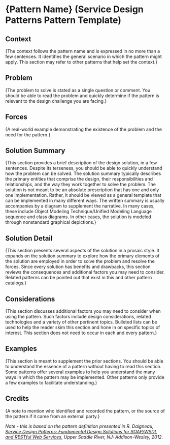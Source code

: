 # {Pattern Name} (Service Design Patterns Pattern Template)

## Context

{The context follows the pattern name and is expressed in no more than a few sentences. It identifies the general scenario in which the pattern might apply. This section may refer to other patterns that help set the context.}

## Problem

{The problem to solve is stated as a single question or comment. You should be able to read the problem and quickly determine if the pattern is relevant to the design challenge you are facing.}

## Forces

{A real-world example demonstrating the existence of the problem and the need for the pattern.}

## Solution Summary

{This section provides a brief description of the design solution, in a few sentences. Despite its terseness, you should be able to quickly understand how the problem can be solved. The solution summary typically describes the primary entities that comprise the design, their responsibilities and relationships, and the way they work together to solve the problem. The solution is not meant to be an absolute prescription that has one and only one implementation. Rather, it should be viewed as a general template that can be implemented in many different ways. The written summary is usually accompanies by a diagram to supplement the narrative. In many cases, these include Object Modeling Technique/Unified Modeling Language sequence and class diagrams. In other cases, the solution is modeled through nonstandard graphical depictions.} 

## Solution Detail

{This section presents several aspects of the solution in a prosaic style. It expands on the solution summary to explore how the primary elements of the solution are employed in order to solve the problem and resolve the forces. Since every solution has benefits and drawbacks, this section reviews the consequences and additional factors you may need to consider. Related patterns can be pointed out that exist in this and other pattern catalogs.}

## Considerations

{This section discusses additional factors you may need to consider when using the pattern. Such factors include design considerations, related technologies and a variety of other pertinent topics. Bulleted lists can be used to help the reader skim this section and hone in on specific topics of interest. This section does not need to occur in each and every pattern.} 

## Examples

{This section is meant to supplement the prior sections. You should be able to understand the essence of a pattern without having to read this section. Some patterns offer several examples to help you understand the many ways in which the pattern may be implemented. Other patterns only provide a few examples to facilitate understanding.}

## Credits

{A note to mention who identified and recorded the pattern, or the source of the pattern if it came from an external party.}

_Note - this is based on the pattern definition presented in R. Daigneau, <u>Service Design Patterns: Fundamental Design Solutions for SOAP/WSDL and RESTful Web Services.</u> Upper Saddle River, NJ: Addison-Wesley, 2012._